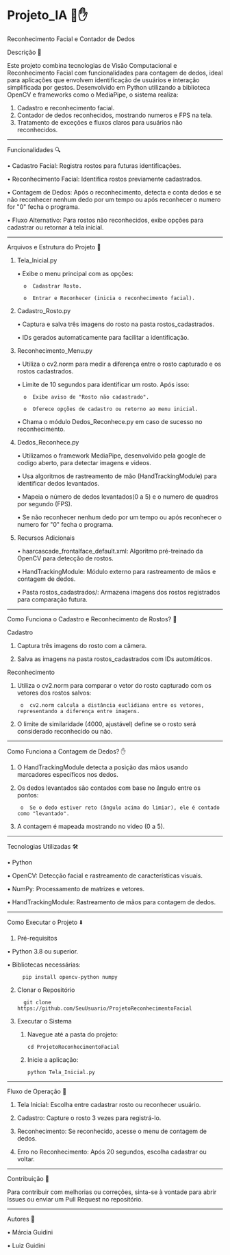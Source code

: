 # Projeto_IA 🤖✋
Reconhecimento Facial e Contador de Dedos

Descrição 📑

Este projeto combina tecnologias de Visão Computacional e Reconhecimento Facial com funcionalidades para contagem de dedos, ideal para aplicações que envolvem identificação de usuários e interação simplificada por gestos. Desenvolvido em Python utilizando a biblioteca OpenCV e frameworks como o MediaPipe, o sistema realiza:

1.	Cadastro e reconhecimento facial.
2.	Contador de dedos reconhecidos, mostrando numeros e FPS na tela.
3.	Tratamento de exceções e fluxos claros para usuários não reconhecidos.
   
________________________________________
Funcionalidades 🔍

•	Cadastro Facial: Registra rostos para futuras identificações.

•	Reconhecimento Facial: Identifica rostos previamente cadastrados.

•	Contagem de Dedos: Após o reconhecimento, detecta e conta dedos e se não reconhecer nenhum dedo por um tempo ou após reconhecer o numero for "0" fecha o programa.

•	Fluxo Alternativo: Para rostos não reconhecidos, exibe opções para cadastrar ou retornar à tela inicial.

________________________________________
Arquivos e Estrutura do Projeto 📂


1. Tela_Inicial.py

   •	Exibe o menu principal com as opções:

         o	Cadastrar Rosto.

         o	Entrar e Reconhecer (inicia o reconhecimento facial).


2. Cadastro_Rosto.py
   
   •	Captura e salva três imagens do rosto na pasta rostos_cadastrados.

   •	IDs gerados automaticamente para facilitar a identificação.


3. Reconhecimento_Menu.py
   
   •	Utiliza o cv2.norm para medir a diferença entre o rosto capturado e os rostos cadastrados.

   •	Limite de 10 segundos para identificar um rosto. Após isso:

         o	Exibe aviso de "Rosto não cadastrado".

         o	Oferece opções de cadastro ou retorno ao menu inicial.

   •	Chama o módulo Dedos_Reconhece.py em caso de sucesso no reconhecimento.


4. Dedos_Reconhece.py
   
   •	Utilizamos o framework MediaPipe, desenvolvido pela google de codigo aberto, para detectar imagens e videos.

   •	Usa algoritmos de rastreamento de mão (HandTrackingModule) para identificar dedos levantados.

   •	Mapeia o número de dedos levantados(0 a 5) e o numero de quadros por segundo (FPS).

   •	Se não reconhecer nenhum dedo por um tempo ou após reconhecer o numero for "0" fecha o programa.


6. Recursos Adicionais
   
   •	haarcascade_frontalface_default.xml: Algoritmo pré-treinado da OpenCV para detecção de rostos.

   •	HandTrackingModule: Módulo externo para rastreamento de mãos e contagem de dedos.

   •	Pasta rostos_cadastrados/: Armazena imagens dos rostos registrados para comparação futura.


________________________________________
Como Funciona o Cadastro e Reconhecimento de Rostos? 🧠

Cadastro

1.	Captura três imagens do rosto com a câmera.
   
2.	Salva as imagens na pasta rostos_cadastrados com IDs automáticos.

   
Reconhecimento

1.	Utiliza o cv2.norm para comparar o vetor do rosto capturado com os vetores dos rostos salvos:
   
         o	cv2.norm calcula a distância euclidiana entre os vetores, representando a diferença entre imagens.

2.	O limite de similaridade (4000, ajustável) define se o rosto será considerado reconhecido ou não.


________________________________________
Como Funciona a Contagem de Dedos? ✋

1.	O HandTrackingModule detecta a posição das mãos usando marcadores específicos nos dedos.

2.	Os dedos levantados são contados com base no ângulo entre os pontos:

         o	Se o dedo estiver reto (ângulo acima do limiar), ele é contado como "levantado".

3.	A contagem é mapeada mostrando no video (0 a 5).


________________________________________
Tecnologias Utilizadas 🛠️

•	Python

•	OpenCV: Detecção facial e rastreamento de características visuais.

•	NumPy: Processamento de matrizes e vetores.

•	HandTrackingModule: Rastreamento de mãos para contagem de dedos.


________________________________________
Como Executar o Projeto ⬇️

1. Pré-requisitos
   
•	Python 3.8 ou superior.

•	Bibliotecas necessárias:

         pip install opencv-python numpy

2. Clonar o Repositório

         git clone https://github.com/SeuUsuario/ProjetoReconhecimentoFacial

3. Executar o Sistema
   
     1.	Navegue até a pasta do projeto:

            cd ProjetoReconhecimentoFacial

     2.	Inicie a aplicação:

            python Tela_Inicial.py


________________________________________
Fluxo de Operação 🚀

1.	Tela Inicial: Escolha entre cadastrar rosto ou reconhecer usuário.

2.	Cadastro: Capture o rosto 3 vezes para registrá-lo.

3.	Reconhecimento: Se reconhecido, acesse o menu de contagem de dedos.

4.	Erro no Reconhecimento: Após 20 segundos, escolha cadastrar ou voltar.


________________________________________
Contribuição 🤝

Para contribuir com melhorias ou correções, sinta-se à vontade para abrir Issues ou enviar um Pull Request no repositório.

________________________________________
Autores 🥇

•	Márcia Guidini

•	Luiz Guidini

